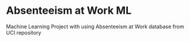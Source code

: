 # Absenteeism at Work ML
 Machine Learning Project with using Absenteeism at Work database from UCI repository
